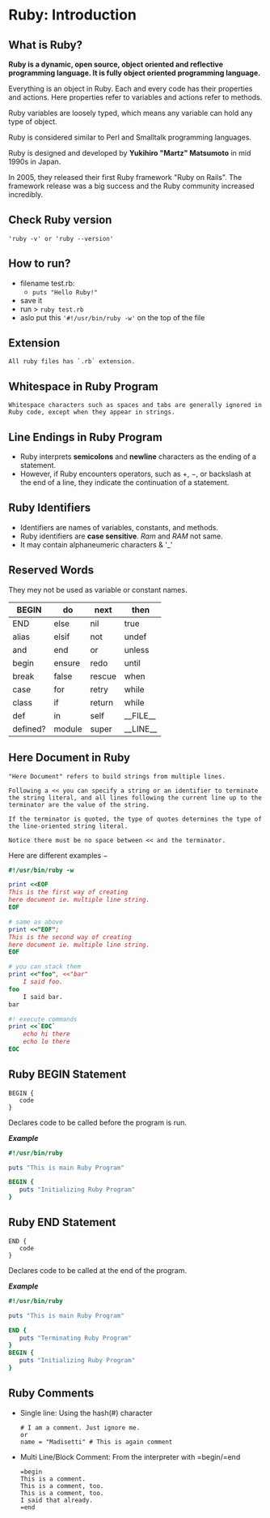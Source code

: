 # Ruby: Introduction

## What is Ruby?
**Ruby is a dynamic, open source, object oriented and reflective programming language. It is fully object oriented programming language.**

Everything is an object in Ruby. Each and every code has their properties and actions. Here properties refer to variables and actions refer to methods.

Ruby variables are loosely typed, which means any variable can hold any type of object. 

Ruby is considered similar to Perl and Smalltalk programming languages.

Ruby is designed and developed by **Yukihiro "Martz" Matsumoto** in mid 1990s in Japan.

In 2005, they released their first Ruby framework "Ruby on Rails". The framework release was a big success and the Ruby community increased incredibly.

## Check Ruby version
`'ruby -v' or 'ruby --version'`

## How to run?
- filename test.rb:
  - `puts "Hello Ruby!"`
- save it
- run > `ruby test.rb`
- aslo put this `'#!/usr/bin/ruby -w'` on the top of the file

## Extension
    All ruby files has `.rb` extension.

## Whitespace in Ruby Program
    Whitespace characters such as spaces and tabs are generally ignored in Ruby code, except when they appear in strings.

## Line Endings in Ruby Program
- Ruby interprets **semicolons** and **newline** characters as the ending of a statement.
- However, if Ruby encounters operators, such as +, −, or backslash at the end of a line, they indicate the continuation of a statement.

## Ruby Identifiers
- Identifiers are names of variables, constants, and methods.
- Ruby identifiers are **case sensitive**. *Ram* and *RAM* not same.
- It may contain alphaneumeric characters & '_'

## Reserved Words
They mey not be used as variable or constant names.

| BEGIN | do | next | then |
| ------ | ------ | ------ | ------ |
| END | else | nil | true |
| alias | elsif | not | undef |
| and | end | or | unless |
| begin | ensure | redo | until |
| break | false | rescue | when |
| case | for | retry | while |
| class | if | return | while |
| def | in | self | \_\_FILE__ |
| defined? | module | super | \_\_LINE__ |

## Here Document in Ruby
    "Here Document" refers to build strings from multiple lines.

    Following a << you can specify a string or an identifier to terminate the string literal, and all lines following the current line up to the terminator are the value of the string.

    If the terminator is quoted, the type of quotes determines the type of the line-oriented string literal.
    
    Notice there must be no space between << and the terminator.

Here are different examples −
```ruby
#!/usr/bin/ruby -w

print <<EOF
This is the first way of creating
here document ie. multiple line string.
EOF

# same as above
print <<"EOF";
This is the second way of creating
here document ie. multiple line string.
EOF

# you can stack them
print <<"foo", <<"bar"
    I said foo.
foo
    I said bar.
bar

#! execute commands
print <<`EOC`
    echo hi there
    echo lo there
EOC
```

## Ruby BEGIN Statement
```
BEGIN {
   code
}
```
Declares code to be called before the program is run.

***Example***
```ruby
#!/usr/bin/ruby

puts "This is main Ruby Program"

BEGIN {
   puts "Initializing Ruby Program"
}
```

## Ruby END Statement
```
END {
   code
}
```
Declares code to be called at the end of the program.

***Example***
```ruby
#!/usr/bin/ruby

puts "This is main Ruby Program"

END {
   puts "Terminating Ruby Program"
}
BEGIN {
   puts "Initializing Ruby Program"
}
```

## Ruby Comments
- Single line: Using the hash(#) character
    ```
    # I am a comment. Just ignore me.
    or
    name = "Madisetti" # This is again comment
    ```
- Multi Line/Block Comment: From the interpreter with =begin/=end
    ```
    =begin
    This is a comment.
    This is a comment, too.
    This is a comment, too.
    I said that already.
    =end
    ```





